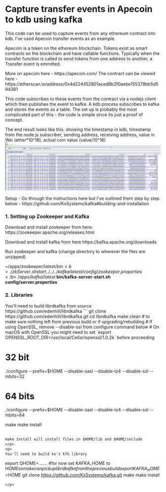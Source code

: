 <h1>Capture transfer events in Apecoin to kdb using kafka</h1>

This code can be used to capture events from any ethereum contract into kdb. I've used Apecoin transfer events as an example.
<p>
Apecoin is a token on the ethereum blockchain. Tokens exist as smart contracts on the blockchain and have callable functions. Typically when the transfer function is called to send tokens from one address to another, a Transfer event is emmitted. 
</p>
<p>
More on apecoin here - https://apecoin.com/
The contract can be viewed here -
https://etherscan.io/address/0x4d224452801aced8b2f0aebe155379bb5d594381
</p>
<p>
This code subscribes to these events from the contract via a nodejs client which then publishes the event to kafka. A kdb process subscribes to kafka and stores the events as a table. The set up is probably the most complicated part of this - the code is simple since its just a proof of concept.
</p>
<p>
The end result looks like this, showing the timestamp in kdb, timestamp from the node.js subscriber, sending address, receiving address, value in Wei (ether*10^18), actual coin value (value/10^18)
<br/>
<img src="./transfer_table.png"/>
</p>
<p>
Setup - Go through the instructions here but I've outlined them step by step below -
https://github.com/KxSystems/kafka#building-and-installation
</p>
<h3>1. Setting up Zookeeper and Kafka</h3>

<p>
Download and install zookeeper from here:
https://zookeeper.apache.org/releases.html
</p>
<p>
Download and install kafka from here
https://kafka.apache.org/downloads
</p>
<p>
Run zookeeper and kafka (change directory to wherever the files are unzipped)

~/apps/zookeeper/latest/bin$<b> ./zkServer.sh start ../../../kafka/latest/config/zookeeper.properties</b>
~/apps/kafka/latest$<b> bin/kafka-server-start.sh config/server.properties</b>


<h3>2. Libraries</h3>
<p>
You'll need to build librdkafka from source
https://github.com/edenhill/librdkafka
```
git clone https://github.com/edenhill/librdkafka.git
cd librdkafka
make clean  # to make sure nothing left from previous build or if upgrading/rebuilding
# If using OpenSSL, remove --disable-ssl from configure command below
# On macOS with OpenSSL you might need to set `export OPENSSL_ROOT_DIR=/usr/local/Cellar/openssl/1.0.2k` before proceeding


# 32 bit
./configure --prefix=$HOME --disable-sasl --disable-lz4 --disable-ssl --mbits=32
# 64 bits
./configure --prefix=$HOME --disable-sasl --disable-lz4 --disable-ssl --mbits=64

make
make install
```

make install will install files in $HOME/lib and $HOME/include
</p>
<p>
You'll need to build kx's kfk library
```
export QHOME=.......
#for now set KAFKA_HOME to $HOME so make can pick up librdkafka from the previous build
export KAFKA_HOME=$HOME
git clone https://github.com/KxSystems/kafka.git
make
make install
```
</p>









